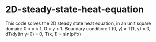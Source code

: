# 2D-steady-state-heat-equation
This code solves the 2D steady state heat equation, in an unit square domain: 0 < x < 1, 0 < y < 1.
Boundary condition: T(0, y) = T(1, y) = 0, dT/dy(in y=0) = 0, T(x, 1) = sin(pi*x)
